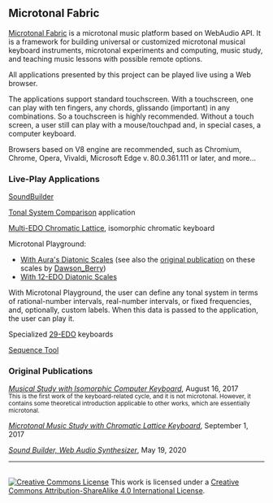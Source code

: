 ﻿## Microtonal Fabric

[Microtonal Fabric](https://SAKryukov.github.io/microtonal-fabric) is a microtonal music platform based on WebAudio API. It is a framework for building universal or customized microtonal musical keyboard instruments, microtonal experiments and computing, music study, and teaching music lessons with possible remote options.

All applications presented by this project can be played live using a Web browser.

The applications support standard touchscreen. With a touchscreen, one can play with ten fingers, any chords, glissando (important) in any combinations. So a touchscreen is highly recommended. Without a touch screen, a user still can play with a mouse/touchpad and, in special cases, a computer keyboard.

Browsers based on V8 engine are recommended, such as Chromium, Chrome, Opera, Vivaldi, Microsoft Edge v.&thinsp;80.0.361.111 or later, and more…

### Live-Play Applications

[SoundBuilder](https://SAKryukov.github.io/microtonal-fabric/code/SoundBuilder)

[Tonal System Comparison](https://SAKryukov.github.io/microtonal-fabric/code/tone-system-comparison) application

[Multi-EDO Chromatic Lattice](https://SAKryukov.github.io/microtonal-fabric/code/Multi-EDO/index.html), isomorphic chromatic keyboard

Microtonal Playground:

- [With Aura's Diatonic Scales](https://SAKryukov.github.io/microtonal-fabric/code/playground) (see also the [original publication](https://en.xen.wiki/w/User:Aura/Aura's_Diatonic_Scales) on these scales by [Dawson_Berry](https://en.xen.wiki/w/Dawson_Berry))
- [With 12-EDO Diatonic Scales](https://SAKryukov.github.io/microtonal-fabric/code/playground/custom-demo/12-EDO.html)

With Microtonal Playground, the user can define any tonal system in terms of rational-number intervals, real-number intervals, or fixed frequencies, and, optionally, custom labels. When this data is passed to the application, the user can play it.

Specialized [29-EDO](https://SAKryukov.github.io/microtonal-fabric/code/29-EDO) keyboards

[Sequence Tool](https://SAKryukov.github.io/microtonal-fabric/code/sequence-tool)

### Original Publications

_[Musical Study with Isomorphic Computer Keyboard](https://www.codeproject.com/Articles/1201737/Musical-Study-with-Isomorphic-Computer-Keyboard)_, August 16, 2017<br/><small>This is the first work of the keyboard-related cycle, and it is not microtonal. However, it contains some theoretical introduction applicable to other works, which are essentially microtonal.</small>

_[Microtonal Music Study with Chromatic Lattice Keyboard](https://www.codeproject.com/Articles/1204180/Microtonal-Music-Study-Chromatic-Lattice-Keyboard)_, September 1, 2017

_[Sound Builder, Web Audio Synthesizer](https://www.codeproject.com/Articles/5268512/Sound-Builder)_, May 19, 2020

------

<br/><a rel="license" href="http://creativecommons.org/licenses/by-sa/4.0/"><img alt="Creative Commons License" style="border-width:0" src="https://i.creativecommons.org/l/by-sa/4.0/88x31.png" /></a>
This work is licensed under a <a rel="license" href="http://creativecommons.org/licenses/by-sa/4.0/">Creative Commons Attribution-ShareAlike 4.0 International License</a>.